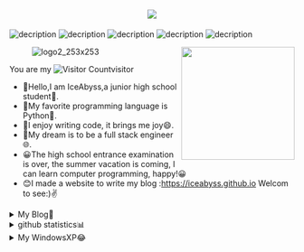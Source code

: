 <h1 align="center"> <a href="https://github.com/ice-abyss"> <img src="https://readme-typing-svg.herokuapp.com/?lines=print(%22Hello%2C%20World!%22);IceAbyss&center=true&size=27"> </a> </h1>



![decription](https://img.shields.io/badge/IceAbyss-Python-blue)
![decription](https://img.shields.io/badge/IceAbyss-Github-orange)
![decription](https://img.shields.io/badge/IceAbyss-Linux-lightgrey)
![decription](https://img.shields.io/badge/IceAbyss-AutoIt-blue)
![decription](https://img.shields.io/badge/IceAbyss-Web-red)  


<img align='right' src='https://user-images.githubusercontent.com/5713670/87202985-820dcb80-c2b6-11ea-9f56-7ec461c497c3.gif' width='200"'>


<figure class ="half">
 
  ![logo2_253x253](https://cdn.staticaly.com/gh/Ice-Abyss/Img-Repository@master/20220709/logo2_253x253.306gq4zoyls0.webp)
  <!--![web](https://cdn.staticaly.com/gh/Ice-Abyss/Img-Repository@master/20220717/web.tunhlj6uqr4.webp)-->
 
 </figure>
 
 
 
 

You are my ![Visitor Count](https://profile-counter.glitch.me/ice-abyss/count.svg)visitor
* :wave:Hello,I am IceAbyss,a junior high school student:school:.
* :book:My favorite programming language is Python:snake:.
* :pencil:I enjoy writing code, it brings me joy:smile:.
* :bust_in_silhouette:My dream is to be a full stack engineer:globe_with_meridians:.
* 😀The high school entrance examination is over, the summer vacation is coming, I can learn computer programming, happy!😀
* 😊I made a website to write my blog :https://iceabyss.github.io Welcom to see:)✌



<details>
<summary>My Blog📜</summary>
<pre>
最新文章：

   [Markdown语法篇](https://iceabyss.github.io/blog/4/4.html) 
   [网络是如何运作的？](https://iceabyss.github.io/blog/3/3.html) 
   [2D图片变3D？！](https://iceabyss.github.io/blog/2/2.html)
   [Hello World! ](https://iceabyss.github.io/blog/1/1.html) 
 </pre>
</figure></code>

</details>



<details>
<summary>github statistics📊</summary>
<pre><code>

<figure class ="half">

  ![Most Used Languages](https://github-readme-stats.vercel.app/api/top-langs/?username=Ice-Abyss&theme=dark&layout=compact)
  ![Github Stats](https://github-readme-stats.vercel.app/api?username=Ice-Abyss&show_icons=true&theme=dark&count_private=true)
 
  
</figure>

</code></pre>
</details>


<details>
<summary>My WindowsXP😂</summary>
<pre><code>

 ![xp](https://cdn.staticaly.com/gh/Ice-Abyss/Img-Repository@master/20220709/xp.6hkjori0wts0.gif)

</code></pre>
</details>

<!--<div align="center"> <img src="https://github-readme-stats.vercel.app/api/top-langs/?username=Ice-Abyss&hide_title=true&hide_border=true&layout=compact&langs_count=6&text_color=000&icon_color=fff&bg_color=0,52fa5a,4dfcff,c64dff&theme=graywhite" />


<div align="center"> <img height="137px" src="https://github-readme-stats.vercel.app/api?username=Ice-Abyss&hide_title=true&hide_border=true&show_icons=trueline_height=21&text_color=000&icon_color=000&bg_color=0,ea6161,ffc64d,fffc4d,52fa5a&theme=graywhite" />


<div align="center"> <img src="https://activity-graph.herokuapp.com/graph?username=Ice-Abyss&theme=xcode" /> </div>

<div align="center"> <img src="https://metrics.lecoq.io/Ice-Abyss?template=classic&config.timezone=Asia%2FShanghai"> </div>



<figure class ="half">

  ![Github Stats](https://github-readme-stats.vercel.app/api?username=Ice-Abyss&show_icons=true&theme=dark&count_private=true)
  ![Most Used Languages](https://github-readme-stats.vercel.app/api/top-langs/?username=Ice-Abyss&theme=dark&layout=compact)
  
</figure>-->




